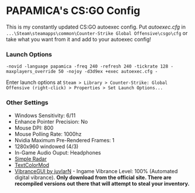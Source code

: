 # PAPAMICA's CS:GO Config

This is my constantly updated CS:GO autoexec config.
Put *autoexec.cfg* in `...\Steam\steamapps\common\Counter-Strike Global Offensive\csgo\cfg` or take what you want from it and add to your autoexec config! 

### Launch Options

	-novid -language papamica -freq 240 -refresh 240 -tickrate 128 -maxplayers_override 50 -nojoy -d3d9ex +exec autoexec.cfg -

Enter launch options at `Steam > Library > Counter-Strike: Global Offensive (right-click) > Properties > Set Launch Options...`

### Other Settings
+ Windows Sensitivity: 6/11  
+ Enhance Pointer Precision: No  
+ Mouse DPI: 800  
+ Mouse Polling Rate: 1000hz
+ Nvidia Maximum Pre-Rendered Frames: 1  
+ 1280x960 windowed (4/3)
+ In-Game Audio Ouput: Headphones  
+ [Simple Radar](http://simpleradar.com/)
+ [TextColorMod](https://bananagaming.tv/textcolormod.php)
+ [VibranceGUI by juvlarN](http://vibrancegui.com/) - Ingame Vibrance Level: 100% (Automated digital vibrance). **Only download from the official site. There are recompiled versions out there that will attempt to steal your inventory.** 

